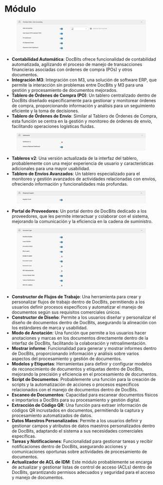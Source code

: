 # Módulo

<figure><img src="../../../../.gitbook/assets/Bildschirmfoto 2024-05-04 um 15.57.42.png" alt=""><figcaption></figcaption></figure>

* **Contabilidad Automática**: DocBits ofrece funcionalidad de contabilidad automatizada, agilizando el proceso de manejo de transacciones financieras asociadas con órdenes de compra (POs) y otros documentos.
* **Integración M3**: Integración con M3, una solución de software ERP, que permite la interacción sin problemas entre DocBits y M3 para una gestión y procesamiento de documentos mejorados.
* **Tablero de Órdenes de Compra (PO)**: Un tablero centralizado dentro de DocBits diseñado específicamente para gestionar y monitorear órdenes de compra, proporcionando información y análisis para un seguimiento eficiente y la toma de decisiones.
* **Tablero de Órdenes de Envío**: Similar al Tablero de Órdenes de Compra, esta función se centra en la gestión y monitoreo de órdenes de envío, facilitando operaciones logísticas fluidas.

<figure><img src="../../../../.gitbook/assets/Bildschirmfoto 2024-05-04 um 15.57.52.png" alt=""><figcaption></figcaption></figure>

* **Tableros v2**: Una versión actualizada de la interfaz del tablero, probablemente con una mejor experiencia de usuario y características adicionales para una mayor usabilidad.
* **Tablero de Envíos Avanzados**: Un tablero especializado para el monitoreo y gestión avanzados de actividades relacionadas con envíos, ofreciendo información y funcionalidades más profundas.

<figure><img src="../../../../.gitbook/assets/Bildschirmfoto 2024-05-04 um 15.58.02.png" alt=""><figcaption></figcaption></figure>

* **Portal de Proveedores**: Un portal dentro de DocBits dedicado a los proveedores, que les permite interactuar y colaborar con el sistema, mejorando la comunicación y la eficiencia en la cadena de suministro.

<figure><img src="../../../../.gitbook/assets/Bildschirmfoto 2024-05-04 um 15.58.17.png" alt=""><figcaption></figcaption></figure>

* **Constructor de Flujos de Trabajo**: Una herramienta para crear y personalizar flujos de trabajo dentro de DocBits, permitiendo a los usuarios definir procesos específicos y automatizar el manejo de documentos según sus requisitos comerciales únicos.
* **Constructor de Diseño**: Permite a los usuarios diseñar y personalizar el diseño de documentos dentro de DocBits, asegurando la alineación con los estándares de marca y usabilidad.
* **Modo de Anotación**: Una función que permite a los usuarios hacer anotaciones y marcas en los documentos directamente dentro de la interfaz de DocBits, facilitando la colaboración y retroalimentación.
* **Mostrar informe**: Funcionalidad para generar y mostrar informes dentro de DocBits, proporcionando información y análisis sobre varios aspectos del procesamiento y gestión de documentos.
* **Modelos y Etiquetas**: Herramientas para definir y configurar modelos de reconocimiento de documentos y etiquetas dentro de DocBits, mejorando la precisión y eficiencia en el procesamiento de documentos.
* **Script de Documentos**: Probablemente una función para la creación de scripts y la automatización de acciones o procesos específicos relacionados con el manejo de documentos dentro de DocBits.
* **Escaneo de Documentos**: Capacidad para escanear documentos físicos e importarlos a DocBits para su procesamiento y gestión digital.
* **Extracción de Código QR**: Una función para extraer información de códigos QR incrustados en documentos, permitiendo la captura y procesamiento automatizados de datos.
* **Datos Maestros Personalizados**: Permite a los usuarios definir y gestionar campos y atributos de datos maestros personalizados dentro de DocBits, adaptando el sistema a sus necesidades comerciales específicas.
* **Tareas y Notificaciones**: Funcionalidad para gestionar tareas y recibir notificaciones dentro de DocBits, asegurando acciones y comunicaciones oportunas sobre actividades de procesamiento de documentos.
* **Actualizador de ACL de IDM**: Este módulo probablemente se encarga de actualizar y gestionar listas de control de acceso (ACLs) dentro de DocBits, garantizando permisos adecuados y seguridad para el acceso y manejo de documentos.
